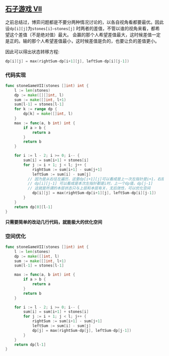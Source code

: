 ## [石子游戏 VII](https://leetcode-cn.com/problems/stone-game-vii/)

之前总结过，博弈问题都是不要分两种情况讨论的，以各自视角看都要最优。因此设`dp[i][j]`为`stones[i]—stones[j]` 时两者的差值，不管以谁的视角来看，都希望这个差值（不是绝对值）最大。 会赢的那个人希望差值最大，这时候差值一定是正的。输的那个人希望差值最小，这时候差值是负的，也要让负的差值更小。

因此可以得出状态转移方程:

```go
dp[i][j] = max(rightSum-dp[i+1][j], leftSum-dp[i][j-1])
```



### 代码实现

```go
func stoneGameVII(stones []int) int {
	l := len(stones)
	dp := make([][]int, l)
	sum := make([]int, l+1)
	sum[l-1] = stones[l-1]
	for k := range dp {
		dp[k] = make([]int, l)
	}
	max := func(a, b int) int {
		if a > b {
			return a
		}
		return b
	}

	for i := l - 2; i >= 0; i-- {
		sum[i] = sum[i+1] + stones[i]
		for j := i + 1; j < l; j++ {
			rightSum := sum[i+1] - sum[j+1]
			leftSum := sum[i] - sum[j]
          // 因为是从右往左遍历，这里dp[i+1][j]可以看成是上一次左指针是i+1，右指针是j对应的dp值,dp[j]
          // dp[i][j-1] 可以看成是本次左指针都是i时，上一个dp值，dp[j-1]
          // 这就是所谓的本层状态只与上层和本层有关，无后效性，可以优化空间
			dp[i][j] = max(rightSum-dp[i+1][j], leftSum-dp[i][j-1])   
		}
	}
	return dp[0][l-1]
}
```



**只需要简单的改动几行代码，就能极大的优化空间**

### 空间优化

```go
func stoneGameVII(stones []int) int {
	l := len(stones)
	dp := make([]int, l)
	sum := make([]int, l+1)
	sum[l-1] = stones[l-1]

	max := func(a, b int) int {
		if a > b {
			return a
		}
		return b
	}

	for i := l - 2; i >= 0; i-- {
		sum[i] = sum[i+1] + stones[i]
		for j := i + 1; j < l; j++ {
			rightSum := sum[i+1] - sum[j+1]
			leftSum := sum[i] - sum[j]
			dp[j] = max(rightSum-dp[j], leftSum-dp[j-1])
		}
	}
	return dp[l-1]
}
```

